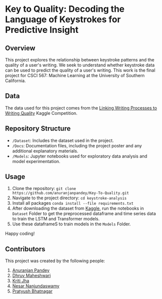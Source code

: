 # Key to Quality: Decoding the Language of Keystrokes for Predictive Insight

## Overview
This project explores the relationship between keystroke patterns and the quality of a user's writing. We seek to understand whether keystroke data can be used to predict the quality of a user's writing. This work is the final project for CSCI 567: Machine Learning at the University of Southern California.

## Data
The data used for this project comes from the [Linking Writing Processes to Writing Quality](https://www.kaggle.com/competitions/linking-writing-processes-to-writing-quality/data) Kaggle Competition. 

## Repository Structure

- `/Dataset`: Includes the dataset used in the project.
- `/Docs`: Documentation files, including the project poster and any additional explanatory materials.
- `/Models`: Jupyter notebooks used for exploratory data analysis and model experimentation.


## Usage

1. Clone the repository: `git clone https://github.com/anuranjanpandey/Key-To-Quality.git`
2. Navigate to the project directory: `cd keystroke-analysis`
3. Install all packages `conda install --file requirements.txt`
3. After downloading the dataset from [Kaggle](https://www.kaggle.com/competitions/linking-writing-processes-to-writing-quality/data), run the notebooks in `Dataset` Folder to get the preprocessed dataframe and time series data to train the LSTM and Transformer models.
4. Use these dataframeS to train models in the `Models` Folder.



Happy coding!

## Contributors
This project was created by the following people:

1. [Anuranjan Pandey](https://github.com/anuranjanpandey)
2. [Dhruv Maheshwari](https://github.com/18dhruvm)
3. [Kriti Jha](https://github.com/kritijha)
4. [Nesar Nanjundaswamy](https://github.com/nesar97)
5. [Pratyush Bhatnagar](https://github.com/pratyush2303)
